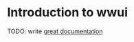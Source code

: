 # Introduction to wwui

TODO: write [great documentation](http://jacobian.org/writing/what-to-write/)
